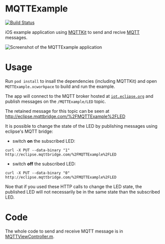 MQTTExample
===========


[![Build Status](https://travis-ci.org/jmesnil/MQTTExample.png?branch=master)](https://travis-ci.org/jmesnil/MQTTExample)

iOS example application using [MQTTKit](https://github.com/jmesnil/MQTTKit) to send and recive [MQTT](http://mqtt.org) messages.

![Screenshot of the MQTTExample application](./screenshot.png)

# Usage

Run ```pod install``` to insall the dependencies (including MQTTKit)
and open `MQTTExample.xcworkpace` to build and run the example.

The app will connect to the MQTT broker hosted at [`iot.eclipse.org`](http://iot.eclipse.org/) and publish messages on the `/MQTTExample/LED` topic.

The retained message for this topic can be seen at http://eclipse.mqttbridge.com/%2FMQTTExample%2FLED

It is possible to change the state of the LED by publishing messages using eclipse's MQTT bridge:

* switch __on__ the subscribed LED:

<!-- -->
    curl -X PUT --data-binary "1"  http://eclipse.mqttbridge.com/%2FMQTTExample%2FLED


* switch __off__ the subscribed LED:

<!-- -->
    curl -X PUT --data-binary "0"  http://eclipse.mqttbridge.com/%2FMQTTExample%2FLED


Noe that if you used these HTTP calls to change the LED state, the published LED will not necessarily be in the same state than the subscribed LED.


# Code

The whole code to send and receive MQTT message is in [MQTTViewController.m](MQTTExample/MQTTViewController.m).
